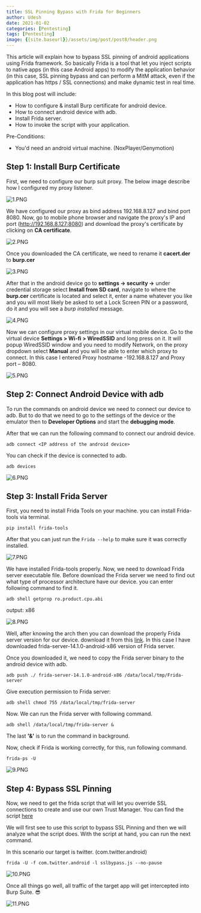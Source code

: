 ```yaml
---
title: SSL Pinning Bypass with Frida for Beginners
author: Udesh
date: 2021-01-02
categories: [Pentesting]
tags: [Pentesting]
image: {{site.baseurl}}/assets/img/post/post8/header.png
---
```


This article will explain how to bypass SSL pinning of android applications using Frida framework. So basically Frida is a tool that let you inject scripts to native apps (in this case Android apps) to modify the application behavior (in this case, SSL pinning bypass and can perform a MitM attack, even if the application has https / SSL connections) and make dynamic test in real time.

In this blog post will include:
- How to configure & install Burp certificate for android device.
- How to connect android device with adb.
- Install Frida server. 
- How to invoke the script with your application.

Pre-Conditions:
- You'd need an android virtual machine. (NoxPlayer/Genymotion)

## Step 1: Install Burp Certificate

First, we need to configure our burp suit proxy. The below image describe how I configured my proxy listener. 

![1.PNG]({{site.baseurl}}/assets/img/post/post8/1.PNG)

We have configured our proxy as bind address 192.168.8.127 and bind port 8080. Now, go to mobile phone browser and navigate the proxy's IP and port (http://192.168.8.127:8080) and download the proxy's certificate by clicking on **CA certificate**.

![2.PNG]({{site.baseurl}}/assets/img/post/post8/2.PNG)

Once you downloaded the CA certificate, we need to rename it **cacert.der** to **burp.cer**

![3.PNG]({{site.baseurl}}/assets/img/post/post8/3.PNG)

After that in the android device go to **settings -> security ->**  under credential storage select **Install from SD card**, navigate to where the **burp.cer** certificate is located and select it, enter a name whatever you like and you will most likely be asked to set a Lock Screen PIN or a password, do it and you will see a *burp installed* message.

![4.PNG]({{site.baseurl}}/assets/img/post/post8/4.PNG)

Now we can configure proxy settings in our virtual mobile device. Go to the virtual device **Settings > Wi-fi > WiredSSID** and long press on it. It will popup WiredSSID window and you need to modify Network, on the proxy dropdown select **Manual** and you will be able to enter which proxy to connect. In this case I entered Proxy hostname -192.168.8.127 and Proxy port – 8080.

![5.PNG]({{site.baseurl}}/assets/img/post/post8/5.PNG)

## Step 2: Connect Android Device with adb

To run the commands on android device we need to connect our device to adb. But to do that we need to go to the settings of the device or the emulator then to **Developer Options** and start the **debugging mode**.

After that we can run the following command to connect our android device.
```shell
adb connect <IP address of the android device>
```
You can check if the device is connected to adb.
```shell
adb devices 
```
![6.PNG]({{site.baseurl}}/assets/img/post/post8/6.PNG)

## Step 3: Install Frida Server

First, you need to install Frida Tools on your machine. you can install Frida-tools via terminal.
```shell
pip install frida-tools
```
After that you can just run the `Frida --help` to make sure it was correctly installed. 

![7.PNG]({{site.baseurl}}/assets/img/post/post8/7.PNG)

We have installed Frida-tools properly. Now, we need to download Frida server executable file. Before download the Frida server we need to find out what type of processor architecture have our device. you can enter following command to find it.

```shell
adb shell getprop ro.product.cpu.abi
```
output: x86

![8.PNG]({{site.baseurl}}/assets/img/post/post8/8.PNG)

Well, after knowing the arch then you can download the properly Frida server version for our device. download it from this [link](https://github.com/frida/frida/releases "link"). In this case I have downloaded frida-server-14.1.0-android-x86 version of Frida server. 

Once you downloaded it, we need to copy the Frida server binary to the android device with adb.

```shell
adb push ./ frida-server-14.1.0-android-x86 /data/local/tmp/Frida-server
```
Give execution permission to Frida server:
```shell
adb shell chmod 755 /data/local/tmp/frida-server
```
Now. We can run the Frida server with following command.
```shell
adb shell /data/local/tmp/frida-server &
```
The last **'&'** is to run the command in background.

Now, check if Frida is working correctly, for this, run following command.
```shell
frida-ps -U
```
![9.PNG]({{site.baseurl}}/assets/img/post/post8/9.PNG)

## Step 4: Bypass SSL Pinning 
Now, we need to get the frida script that will let you override SSL connections to create and use our own Trust Manager. You can find the script [here](https://codeshare.frida.re/@akabe1/frida-multiple-unpinning/ "here")

We will first see to use this script to bypass SSL Pinning and then we will analyze what the script does. With the script at hand, you can run the next command.

In this scenario our target is twitter. (com.twitter.android)

```shell
frida -U -f com.twitter.android -l sslbypass.js --no-pause
```
![10.PNG]({{site.baseurl}}/assets/img/post/post8/10.PNG)

Once all things go well, all traffic of the target app will get intercepted into Burp Suite. 😎

![11.PNG]({{site.baseurl}}/assets/img/post/post8/11.PNG)
